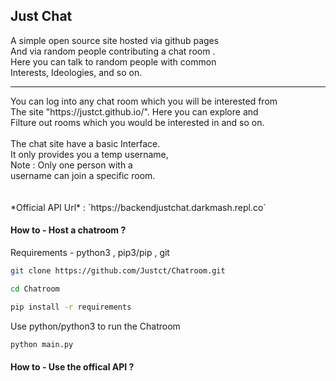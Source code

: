 ## Just Chat 

A simple open source site hosted via github pages  <br>
And via random people contributing a chat room .<br>
Here you can talk to random people with common <br>
Interests, Ideologies, and so on.<br>
<hr>
You can log into any chat room which you will be interested from <br>
The site "https://justct.github.io/". Here you can explore and   <br>
Filture out rooms which you would be interested in and so on. <br>
<br>
The chat site have a basic Interface. <br>
It only provides you a temp username, <br>
Note :  Only one person with a      <br>
username can join a specific room.    <br>
<br>
<br>
*Official API Url* : `https://backendjustchat.darkmash.repl.co`

#### How to -  Host a chatroom ?
Requirements  - python3 , pip3/pip , git


```sh
git clone https://github.com/Justct/Chatroom.git
```

```sh
cd Chatroom
```

```sh
pip install -r requirements
```

Use python/python3 to run the Chatroom
```sh
python main.py
```

#### How to -  Use the offical API ?

